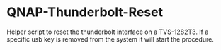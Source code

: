 # QNAP-Thunderbolt-Reset

Helper script to reset the thunderbolt interface on a TVS-1282T3. If a specific usb key is removed from the system it will start the procedure.